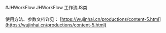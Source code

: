 #JHWorkFlow
JHWorkFlow 工作流JS类<br/>
<br/>
使用方法、参数文档详见： [https://wujinhai.cn/productions/content-5.html](https://wujinhai.cn/productions/content-5.html)